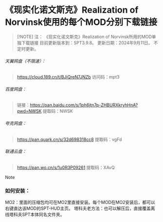 # 《现实化诺文斯克》Realization of Norvinsk使用的每个MOD分别下载链接


> [!NOTE] 注：
> 《现实化诺文斯克》Realization of Norvinsk所用的MOD单独下载链接
> 目前更新版本到：SPT3.9.8。
> 更新日期：2024年9月11日。
> 不定时更新。
> 


###### 天翼网盘（不限速）：
>https://cloud.189.cn/t/BJjQreN7JNZb 
>访问码：mpt3

###### 百度网盘：
>链接：https://pan.baidu.com/s/1ph6jtn7p-ZHBURXkryhHnA?pwd=NWSK 
>提取码：NWSK 

###### 夸克网盘：
>https://pan.quark.cn/s/32d698318cc8
>提取码：vgFd

###### 联通云盘：
>https://pan.wo.cn/s/1u0R3P09261
>提取码：XAvQ

> [!NOTE]
> ### **如何安装**：
> MO2：里面的压缩包均可在MO2里直接安装。每个MOD在MO2安装后，都可以右键直达该MOD的SPT-HUD主页。 
> 塔科夫老方法：也可以解压后，直接覆盖离线塔科夫SPT本体同名文件夹。